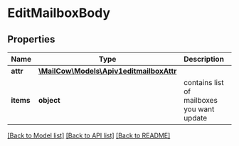 # EditMailboxBody

## Properties
Name | Type | Description | Notes
------------ | ------------- | ------------- | -------------
**attr** | [**\MailCow\Models\Apiv1editmailboxAttr**](Apiv1editmailboxAttr.md) |  | [optional] 
**items** | **object** | contains list of mailboxes you want update | [optional] 

[[Back to Model list]](../../README.md#documentation-for-models) [[Back to API list]](../../README.md#documentation-for-api-endpoints) [[Back to README]](../../README.md)


